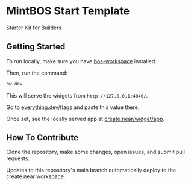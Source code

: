 # MintBOS Start Template


Starter Kit for Builders

## Getting Started 

To run locally, make sure you have [bos-workspace](https://github.com/sekaiking/bos-workspace) installed.

Then, run the command:

```bash
bw dev
```

This will serve the widgets from `http://127.0.0.1:4040/`.

Go to [everything.dev/flags](https://everything.dev) and paste this value there.

Once set, see the locally served app at [create.near/widget/app](https://everything.dev/create.near/widget/app).


## How To Contribute

Clone the repository, make some changes, open issues, and submit pull requests.

Updates to this repository's main branch automatically deploy to the create.near workspace.

